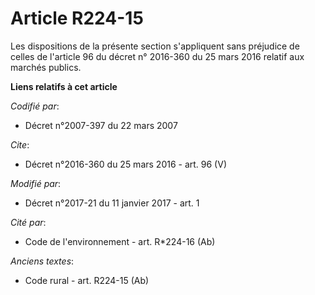 # Article R224-15

Les dispositions de la présente section s'appliquent sans préjudice de celles de l'article 96 du décret n° 2016-360 du 25
mars 2016 relatif aux marchés publics.

**Liens relatifs à cet article**

_Codifié par_:

  - Décret n°2007-397 du 22 mars 2007

_Cite_:

  - Décret n°2016-360 du 25 mars 2016 - art. 96 (V)

_Modifié par_:

  - Décret n°2017-21 du 11 janvier 2017 - art. 1

_Cité par_:

  - Code de l'environnement - art. R*224-16 (Ab)

_Anciens textes_:

  - Code rural - art. R224-15 (Ab)
